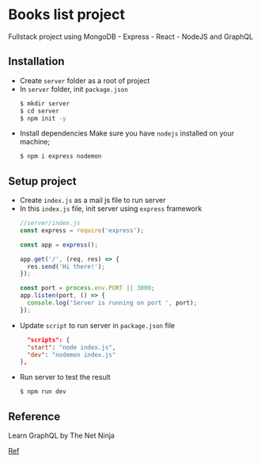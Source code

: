 # Books list project

Fullstack project using MongoDB - Express - React - NodeJS and GraphQL

## Installation
- Create `server` folder as a root of project
- In `server` folder, init `package.json`
  ```bash
  $ mkdir server
  $ cd server
  $ npm init -y
  ```
- Install dependencies
  Make sure you have `nodejs` installed on your machine;
  ```bash
  $ npm i express nodemon 
  ```
## Setup project
- Create `index.js` as a mail js file to run server
- In this `index.js` file, init server using `express` framework
  ```js
  //server/index.js
  const express = require('express');

  const app = express();

  app.get('/', (req, res) => {
    res.send('Hi there!');
  });

  const port = process.env.PORT || 3000;
  app.listen(port, () => {
    console.log('Server is running on port ', port);
  });

  ```
- Update `script` to run server in `package.json` file
  ```json
    "scripts": {
    "start": "node index.js",
    "dev": "nodemon index.js"
  },
  ```
- Run server to test the result
  ```bash
  $ npm run dev
  ```

## Reference

Learn GraphQL by The Net Ninja

[Ref](https://www.youtube.com/watch?v=Y0lDGjwRYKw&list=PL4cUxeGkcC9iK6Qhn-QLcXCXPQUov1U7f)